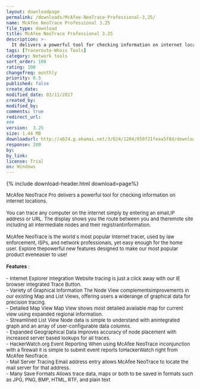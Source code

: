 ```yaml
---
layout: downloadpage
permalink: /downloads/McAfee-NeoTrace-Professional-3,25/
name: McAfee NeoTrace Professional 3.25
file_type: download
title: McAfee NeoTrace Professional 3.25
description: >-
  It delivers a powerful tool for checking information on internet locations
tags: [Traceroute-Whois Tools]
category: Network tools
sort_order: 100
rating: 100
changefreq: monthly
priority: 0.5
published: false
create_date:
modified_date: 03/11/2017
created_by:
modified_by:
comments: true
redirect_url:
###
version:  3.25
size: 1.44 MB
downloadurl: http://a624.g.akamai.net/3/624/1204/050f21feaa5f8d/download.mcafee.com/products/evaluation/MVT/mvt325_30 Day.zip
response: 200
by:
by_link:
license: Trial
os: Windows
---
```


{% include download-header.html download=page%}

<p style="fix-download-text !important">
<p><font size="2"><p>McAfee NeoTrace Pro delivers a powerful tool for checking information on internet locations. <br />
<br />
You can trace any computer on the internet simply by entering an email</a>,IP address or URL. The display shows you the route between you and theremote site including all intermediate nodes and their registrantinformation. <br />
<br />
McAfee NeoTrace is the world`s most popular Internet tracer, used by law enforcement, ISPs, and network professionals, yet easy enough for the home user. Explore thepowerful new features designed to make our most popular product eveneasier to use! <br />
<br />
<strong>Features </strong>:<br />
<br />
- Internet Explorer Integration Website tracing is just a click away with our IE browser integrated Trace Button. <br />
- Variety of Graphical Information The Node View complementsimprovements in our existing Map and List Views, offering users a widerange of graphical data for precision tracing. <br />
- Detailed Map View Map View shows most detailed available map for current view using expanded regional information. <br />
- Streamlined List View Node data is simple to understand with anintegrated graph and an array of user-configurable data columns. <br />
- Expanded Geographical Data Improves accuracy of node placement with increased server based lookups for all traces. <br />
- HackerWatch.org Event Reporting When using McAfee NeoTrace inconjunction with a firewall it is simple to submit event reports toHackerWatch right from McAfee NeoTrace. <br />
- Mail Server Tracing Email address entry allows McAfee NeoTrace to locate the mail server for that address. <br />
- Many Save Formats Allows trace data, maps or both to be saved in formats such as JPG, PNG, BMP, HTML, RTF, and plain text</p></p></p>
